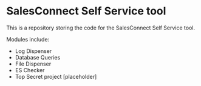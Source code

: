 
# SalesConnect Self Service tool

This is a repository storing the code for the SalesConnect Self Service tool.

Modules include:
* Log Dispenser
* Database Queries
* File Dispenser
* ES Checker
* Top Secret project [placeholder]
